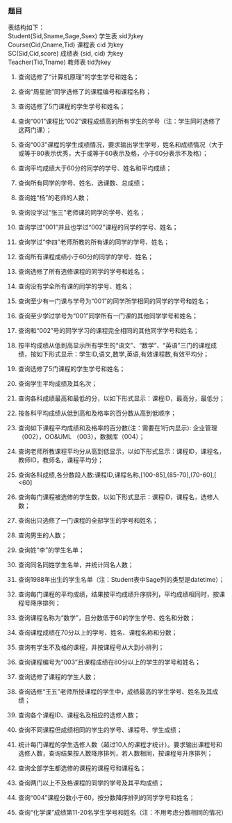 ### 题目

表结构如下：  
Student(Sid,Sname,Sage,Ssex) 学生表 sid为key  
Course(Cid,Cname,Tid) 课程表 cid 为key  
SC(Sid,Cid,score) 成绩表 (sid, cid) 为key  
Teacher(Tid,Tname) 教师表 tid为key  

1. 查询选修了“计算机原理”的学生学号和姓名；
2. 查询“周星驰”同学选修了的课程编号和课程名称；  
3. 查询选修了5门课程的学生学号和姓名；  

4. 查询“001”课程比“002”课程成绩高的所有学生的学号（注：学生同时选修了这两门课）；
5. 查询“003”课程的学生成绩情况，要求输出学生学号，姓名和成绩情况（大于或等于80表示优秀，大于或等于60表示及格，小于60分表示不及格）；
6. 查询平均成绩大于60分的同学的学号、姓名和平均成绩；

7. 查询所有同学的学号、姓名、选课数、总成绩；
8. 查询姓“杨”的老师的人数；
9. 查询没学过“张三”老师课的同学的学号、姓名；

10. 查询学过“001”并且也学过“002”课程的同学的学号、姓名；
11. 查询学过“李四”老师所教的所有课的同学的学号、姓名；
12. 查询所有课程成绩小于60分的同学的学号、姓名；

13. 查询选修了所有选修课程的同学的学号和姓名；
14. 查询没有学全所有课的同学的学号、姓名；
15. 查询至少有一门课与学号为“001”的同学所学相同的同学的学号和姓名；

16. 查询至少学过学号为“001”同学所有一门课的其他同学学号和姓名；
17. 查询和“002”号的同学学习的课程完全相同的其他同学学号和姓名；
18. 按平均成绩从低到高显示所有学生的“语文”、“数学”、“英语”三门的课程成绩，按如下形式显示：学生ID,语文,数学,英语,有效课程数,有效平均分；

19. 查询选修了5门课程的学生学号和姓名；
20. 查询学生平均成绩及其名次；
21. 查询各科成绩最高和最低的分，以如下形式显示：课程ID，最高分，最低分；

22. 按各科平均成绩从低到高和及格率的百分数从高到低顺序；
23. 查询如下课程平均成绩和及格率的百分数(注：需要在1行内显示): 企业管理（002），OO&UML （003），数据库（004）；
24. 查询老师所教课程平均分从高到低显示，以如下形式显示：课程ID，课程名，教师ID，教师名，课程平均分；

25. 查询各科成绩,各分数段人数:课程ID,课程名称,[100-85],(85-70],(70-60],[ <60]
26. 查询每门课程被选修的学生数，以如下形式显示：课程ID，课程名，选修人数；
27. 查询出只选修了一门课程的全部学生的学号和姓名；

28. 查询男生的人数；
29. 查询姓“李”的学生名单；
30. 查询同名同姓学生名单，并统计同名人数；

31. 查询1988年出生的学生名单（注：Student表中Sage列的类型是datetime）；
32. 查询每门课程的平均成绩，结果按平均成绩升序排列，平均成绩相同时，按课程号降序排列；
33. 查询课程名称为“数学”，且分数低于60的学生学号、姓名和分数；

34. 查询课程成绩在70分以上的学号、姓名、课程名称和分数；
35. 查询有学生不及格的课程，并按课程号从大到小排列；
36. 查询课程编号为“003”且课程成绩在80分以上的学生的学号和姓名；

37. 查询选修了课程的学生人数；
38. 查询选修“王五”老师所授课程的学生中，成绩最高的学生学号、姓名及其成绩；
39. 查询各个课程ID、课程名及相应的选修人数；

40. 查询不同课程但成绩相同的学生的学号、课程号、学生成绩；
41. 统计每门课程的学生选修人数（超过10人的课程才统计）。要求输出课程号和选修人数，查询结果按人数降序排列，若人数相同，按课程号升序排列；
42. 查询全部学生都选修的课程的课程号和课程名；

43. 查询两门以上不及格课程的同学的学号及其平均成绩；
44. 查询“004”课程分数小于60，按分数降序排列的同学学号和姓名；
45. 查询“化学课”成绩第11-20名学生学号和姓名（注：不用考虑分数相同的情况）

